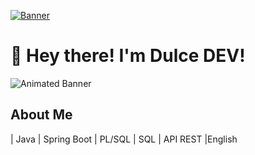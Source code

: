 [![Banner](https://github.com/user-attachments/assets/0927d7ac-0f17-48fe-b4bc-3e8735018bf4)](https://www.youtube.com/watch?v=dHkAuZCIWow)

# 👋 Hey there! I'm Dulce DEV!

![Animated Banner](https://i.giphy.com/media/v1.Y2lkPTc5MGI3NjExdGw1cGd4MmwzenZ3enV0M2NmajRqc2VlNG1ocXBmdjg4cWVtYjBsNyZlcD12MV9pbnRlcm5hbF9naWZfYnlfaWQmY3Q9Zw/26DMYM4S4RytWCoQU/giphy-downsized.gif)

## About Me

| Java | Spring Boot | PL/SQL | SQL | API REST |English




